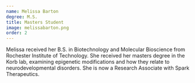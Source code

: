 ```yaml
---
name: Melissa Barton
degree: M.S.
title: Masters Student
image: melissabarton.png
order: 2
---
```

Melissa received her B.S. in Biotechnology and Molecular Bioscience from Rochester Institute of Technology. She received her masters degree in the Korb lab, examining epigenetic modifications and how they relate to neurodevelopmental disorders. She is now a Research Associate with Spark Therapeutics.